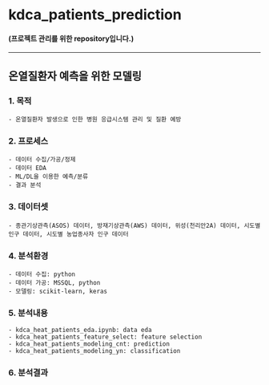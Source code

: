 # kdca_patients_prediction

#### (프로젝트 관리를 위한 repository입니다.)
---
## 온열질환자 예측을 위한 모델링
### 1. 목적 

    - 온열질환자 발생으로 인한 병원 응급시스템 관리 및 질환 예방

### 2. 프로세스
    
    - 데이터 수집/가공/정제
    - 데이터 EDA
    - ML/DL을 이용한 예측/분류
    - 결과 분석

### 3. 데이터셋

    - 종관기상관측(ASOS) 데이터, 방재기상관측(AWS) 데이터, 위성(천리안2A) 데이터, 시도별 인구 데이터, 시도별 농업종사자 인구 데이터 

### 4. 분석환경

    - 데이터 수집: python
    - 데이터 가공: MSSQL, python
    - 모델링: scikit-learn, keras


### 5. 분석내용
    
    - kdca_heat_patients_eda.ipynb: data eda
    - kdca_heat_patients_feature_select: feature selection 
    - kdca_heat_patients_modeling_cnt: prediction
    - kdca_heat_patients_modeling_yn: classification

### 6. 분석결과